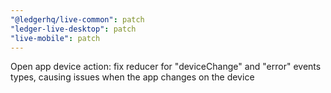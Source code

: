 ```yaml
---
"@ledgerhq/live-common": patch
"ledger-live-desktop": patch
"live-mobile": patch
---
```


Open app device action: fix reducer for "deviceChange" and "error" events types, causing issues when the app changes on the device
